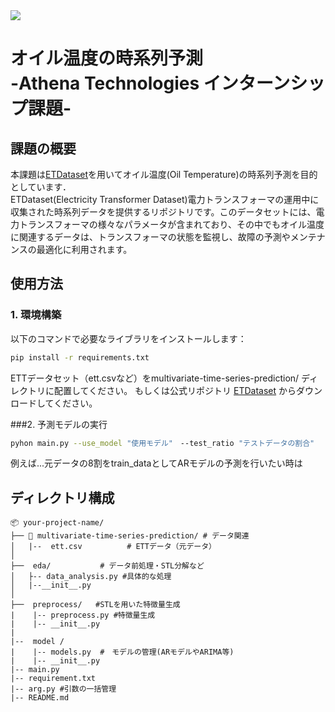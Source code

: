 <image src="https://github.com/user-attachments/assets/f46b98f5-b1c2-41ad-9617-a95501a5c266" >

# オイル温度の時系列予測　<br> -Athena Technologies インターンシップ課題-
## 課題の概要
本課題は[ETDataset](https://github.com/zhouhaoyi/ETDataset)を用いてオイル温度(Oil Temperature)の時系列予測を目的としています．<br>
ETDataset(Electricity Transformer Dataset)電力トランスフォーマの運用中に収集された時系列データを提供するリポジトリです。このデータセットには、電力トランスフォーマの様々なパラメータが含まれており、その中でもオイル温度に関連するデータは、トランスフォーマの状態を監視し、故障の予測やメンテナンスの最適化に利用されます。
## 使用方法
### 1. 環境構築
以下のコマンドで必要なライブラリをインストールします：
```bash
pip install -r requirements.txt
```
ETTデータセット（ett.csvなど）をmultivariate-time-series-prediction/ ディレクトリに配置してください。
もしくは公式リポジトリ [ETDataset](https://github.com/zhouhaoyi/ETDataset) からダウンロードしてください。

###2. 予測モデルの実行
```bash
pyhon main.py --use_model "使用モデル"　--test_ratio "テストデータの割合"
```
例えば...元データの8割をtrain_dataとしてARモデルの予測を行いたい時は

## ディレクトリ構成
```
📦 your-project-name/
├── 📁 multivariate-time-series-prediction/ # データ関連
│   |--  ett.csv          # ETTデータ（元データ）
│
├──  eda/           # データ前処理・STL分解など
│   ├-- data_analysis.py #具体的な処理
│   |--__init__.py
│
├──  preprocess/   #STLを用いた特徴量生成
|    |-- preprocess.py #特徴量生成
|    |-- __init__.py
|
|--  model /
|    |-- models.py  #　モデルの管理(ARモデルやARIMA等)
|    |-- __init__.py
|-- main.py
|-- requirement.txt
|-- arg.py #引数の一括管理
|-- README.md
```


